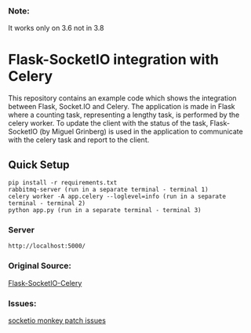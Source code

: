 
### Note:
It works only on 3.6 not in 3.8


# Flask-SocketIO integration with Celery
This repository contains an example code which shows the integration between Flask, Socket.IO and Celery. The application is made in Flask where a counting task, representing a lengthy task, is performed by the celery worker. To update the client with the status of the task, Flask-SocketIO (by Miguel Grinberg) is used in the application to communicate with the celery task and report to the client. 

## Quick Setup
```
pip install -r requirements.txt
rabbitmq-server (run in a separate terminal - terminal 1)
celery worker -A app.celery --loglevel=info (run in a separate terminal - terminal 2)
python app.py (run in a separate terminal - terminal 3)
```

### Server
```
http://localhost:5000/
```



### Original Source:
[Flask-SocketIO-Celery](https://github.com/poonesh/Flask-SocketIO-Celery-example)


### Issues:
[socketio monkey patch issues](https://stackoverflow.com/questions/44104683/flask-socket-io-giving-redis-error-but-i-am-using-rabbitmq)
